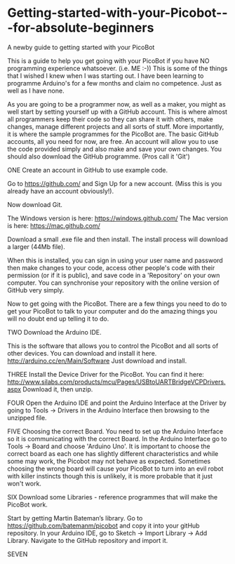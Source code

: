 # Getting-started-with-your-Picobot---for-absolute-beginners
A newby guide to getting started with your PicoBot

This is a guide to help you get going with your PicoBot if you have NO programming experience whatsoever. (i.e. ME :-)) This is some of the things that I wished I knew when I was starting out. I have been learning to programme Arduino's for a few months and claim no competence. Just as well as I have none. 

As you are going to be a programmer now, as well as a maker, you might as well start by setting yourself up with a GitHub account. This is where almost all programmers keep their code so they can share it with others, make changes, manage different projects and all sorts of stuff. More importantly, it is where the sample programmes for the PicoBot are. The basic GitHub accounts, all you need for now, are free. An account will allow you to use the code provided simply and also make and save your own changes. You should also download the GitHub programme. (Pros call it 'Git')

ONE
Create an account in GitHub to use example code.

Go to https://github.com/ and Sign Up for a new account. (Miss this is you already have an account obviously!).

Now download Git.

The Windows version is here: https://windows.github.com/
The Mac version is here: https://mac.github.com/

Download a small .exe file and then install. The install process will download a larger (44Mb file). 

When this is installed, you can sign in using your user name and password then make changes to your code, access other people's code with their permission (or if it is public), and save code in a 'Repository' on your own computer. You can synchronise your repository with the online version of GitHub very simply.

Now to get going with the PicoBot. There are a few things you need to do to get your PicoBot to talk to your computer and do the amazing things you will no doubt end up telling it to do.

TWO
Download the Arduino IDE. 

This is the software that allows you to control the PicoBot and all sorts of other devices. You can download and install it here. http://arduino.cc/en/Main/Software Just download and install.

THREE
Install the Device Driver for the PicoBot. You can find it here: http://www.silabs.com/products/mcu/Pages/USBtoUARTBridgeVCPDrivers.aspx Download it, then unzip.

FOUR
Open the Arduino IDE and point the Arduino Interface at the Driver by going to Tools -> Drivers in the Arduino Interface then browsing to the unzipped file.

FIVE
Choosing the correct Board. You need to set up the Arduino Interface so it is communicating with the correct Board. In the Arduino Interface go to Tools -> Board and choose 'Arduino Uno'. It is important to choose the correct board as each one has slightly different characteristics and while some may work, the Picobot may not behave as expected. Sometimes choosing the wrong board will cause your PicoBot to turn into an evil robot with killer instincts though this is unlikely, it is more probable that it just won't work.

SIX
Download some Libraries - reference programmes that will make the PicoBot work. 

Start by getting Martin Bateman’s library. Go to https://github.com/batemanm/picobot and copy it into your gitHub repository. In your Arduino IDE, go to Sketch -> Import Library -> Add Library. Navigate to the GitHub repository and import it.

SEVEN

